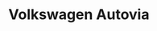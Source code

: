 ---
title: "Volkswagen Autovia"
url: /san-fernando-del-valle-de-catamarca/volkswagen-autovia/
shop: coche
---